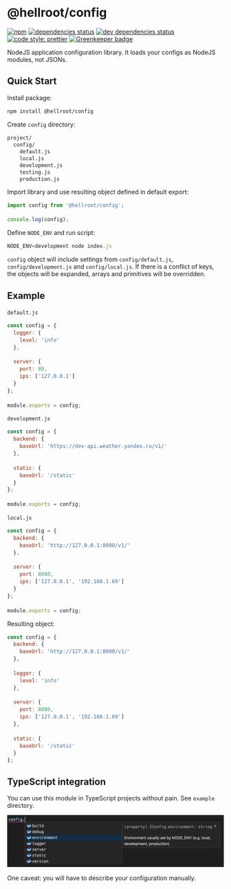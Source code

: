 # @hellroot/config

[![npm](https://img.shields.io/npm/v/@hellroot/config.svg)](https://www.npmjs.com/package/@hellroot/config)
[![dependencies status](https://img.shields.io/david/hellroot/config.svg)](https://david-dm.org/hellroot/config)
[![dev dependencies status](https://img.shields.io/david/dev/hellroot/config.svg)](https://david-dm.org/hellroot/config?type=dev)
[![code style: prettier](https://img.shields.io/badge/code_style-prettier-ff69b4.svg)](https://github.com/prettier/prettier) [![Greenkeeper badge](https://badges.greenkeeper.io/hellroot/config.svg)](https://greenkeeper.io/)

NodeJS application configuration library. It loads your configs as NodeJS modules, not JSONs.

## Quick Start

Install package:

```bash
npm install @hellroot/config
```

Create `config` directory:

```
project/
  config/
    default.js
    local.js
    development.js
    testing.js
    production.js
```

Import library and use resulting object defined in default export:

```javascript
import config from '@hellroot/config';

console.log(config);
```

Define `NODE_ENV` and run script:

```javascript
NODE_ENV=development node index.js
```

`config` object will include settings from `config/default.js`, `config/development.js` and `config/local.js`.
If there is a conflict of keys, the objects will be expanded, arrays and primitives will be overridden.

## Example

`default.js`

```javascript
const config = {
  logger: {
    level: 'info'
  },

  server: {
    port: 80,
    ips: ['127.0.0.1']
  }
};

module.exports = config;
```

`development.js`

```javascript
const config = {
  backend: {
    baseUrl: 'https://dev-api.weather.yandex.ru/v1/'
  },

  static: {
    baseUrl: '/static'
  }
};

module.exports = config;
```

`local.js`

```javascript
const config = {
  backend: {
    baseUrl: 'http://127.0.0.1:8090/v1/'
  },

  server: {
    port: 8080,
    ips: ['127.0.0.1', '192.168.1.69']
  }
};

module.exports = config;
```

Resulting object:

```javascript
const config = {
  backend: {
    baseUrl: 'http://127.0.0.1:8090/v1/'
  },

  logger: {
    level: 'info'
  },

  server: {
    port: 8080,
    ips: ['127.0.0.1', '192.168.1.69']
  },

  static: {
    baseUrl: '/static'
  }
};
```

## TypeScript integration

You can use this module in TypeScript projects without pain. See `example` directory.

![VSCode autocomplete](./images/autocomplete.png)

One caveat: you will have to describe your configuration manually.

